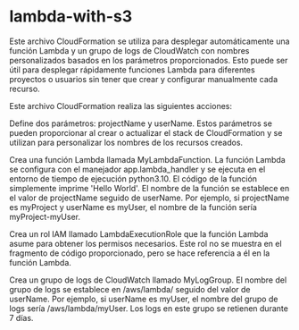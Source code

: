 # lambda-with-s3
Este archivo CloudFormation se utiliza para desplegar automáticamente una función Lambda y un grupo de logs de CloudWatch con nombres personalizados basados en los parámetros proporcionados. Esto puede ser útil para desplegar rápidamente funciones Lambda para diferentes proyectos o usuarios sin tener que crear y configurar manualmente cada recurso.

Este archivo CloudFormation realiza las siguientes acciones:

Define dos parámetros: projectName y userName. Estos parámetros se pueden proporcionar al crear o actualizar el stack de CloudFormation y se utilizan para personalizar los nombres de los recursos creados.

Crea una función Lambda llamada MyLambdaFunction. La función Lambda se configura con el manejador app.lambda_handler y se ejecuta en el entorno de tiempo de ejecución python3.10. El código de la función simplemente imprime 'Hello World'. El nombre de la función se establece en el valor de projectName seguido de userName. Por ejemplo, si projectName es myProject y userName es myUser, el nombre de la función sería myProject-myUser.

Crea un rol IAM llamado LambdaExecutionRole que la función Lambda asume para obtener los permisos necesarios. Este rol no se muestra en el fragmento de código proporcionado, pero se hace referencia a él en la función Lambda.

Crea un grupo de logs de CloudWatch llamado MyLogGroup. El nombre del grupo de logs se establece en /aws/lambda/ seguido del valor de userName. Por ejemplo, si userName es myUser, el nombre del grupo de logs sería /aws/lambda/myUser. Los logs en este grupo se retienen durante 7 días.
